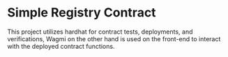 # Simple Registry Contract

This project utilizes hardhat for contract tests, deployments, and verifications, Wagmi on the other hand is used on the front-end to interact with the deployed contract functions.

